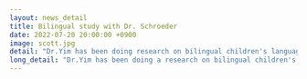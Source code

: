```yaml
---
layout: news_detail
title: Bilingual study with Dr. Schroeder
date: 2022-07-20 20:00:00 +0900
image: scott.jpg
detail: "Dr.Yim has been doing research on bilingual children's language and social skills with Dr. Schroeder, assistant professor, from the Department of Speech-Language-Hearing Sciences at Hofstra University, NY, USA."
long_detail: "Dr.Yim has been doing a research on bilingual children's language and social skills with Dr. Schroeder, assistant professor, from the Department of Speech-Language-Hearing Sciences at Hofstra University, NY, USA."
---
```


